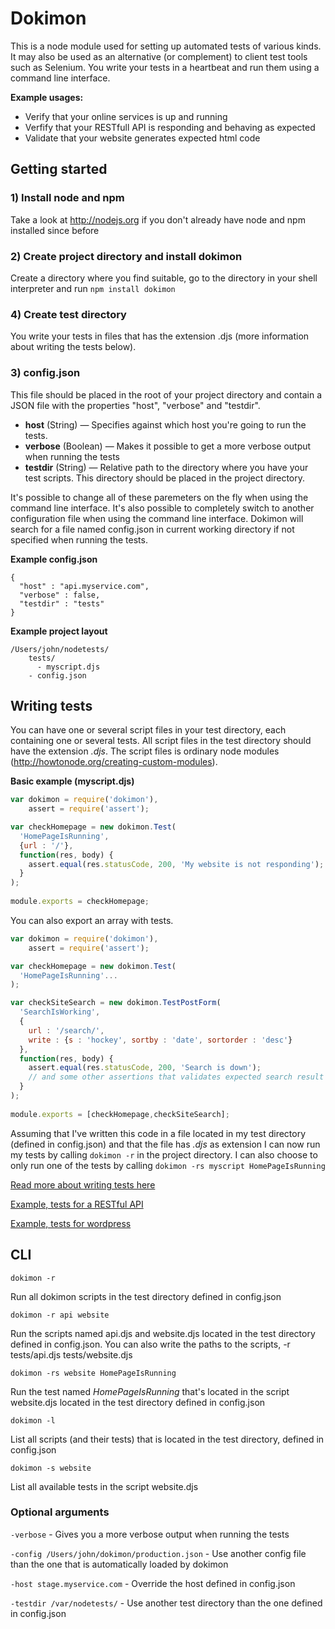 # Dokimon

This is a node module used for setting up automated tests of various kinds. It may also
be used as an alternative (or complement) to client test tools such as Selenium. You write your
tests in a heartbeat and run them using a command line interface.

<strong>Example usages:</strong>

  - Verify that your online services is up and running
  - Verfify that your RESTfull API is responding and behaving as expected
  - Validate that your website generates expected html code

## Getting started

### 1) Install node and npm
Take a look at http://nodejs.org if you don't already have node and npm installed since before

### 2) Create project directory and install dokimon
Create a directory where you find suitable, go to the directory in your shell interpreter and run 
``npm install dokimon``

### 4) Create test directory
You write your tests in files that has the extension .djs (more information about writing the tests below).

### 3) config.json
This file should be placed in the root of your project directory and contain a JSON file with
the properties "host", "verbose" and "testdir". 

  - <strong>host</strong> (String) —  Specifies against which host you're going to run the tests. 
  - <strong>verbose</strong> (Boolean) — Makes it possible to get a more verbose output when running the tests
  - <strong>testdir</strong> (String) — Relative path to the directory where you have your test scripts.
  This directory should be placed in the project directory.

It's possible to change all of these paremeters on the fly when using the command line interface. It's also
possible to completely switch to another configuration file when using the command line interface. Dokimon 
will search for a file named config.json in current working directory if not specified when running the tests.

<strong>Example config.json</strong>

```
{
  "host" : "api.myservice.com",
  "verbose" : false,
  "testdir" : "tests"
}
```

<strong>Example project layout</strong>

```
/Users/john/nodetests/
    tests/
      - myscript.djs
    - config.json
```

## Writing tests

You can have one or several script files in your test directory, each containing one or several tests. All
script files in the test directory should have the extension <em>.djs</em>. The script files is ordinary
node modules (http://howtonode.org/creating-custom-modules).

<strong>Basic example (myscript.djs)</strong>

```js
var dokimon = require('dokimon'),
    assert = require('assert');

var checkHomepage = new dokimon.Test(
  'HomePageIsRunning', 
  {url : '/'}, 
  function(res, body) {
    assert.equal(res.statusCode, 200, 'My website is not responding');
  }
);
      
module.exports = checkHomepage;
```

You can also export an array with tests. 

```js
var dokimon = require('dokimon'),
    assert = require('assert');

var checkHomepage = new dokimon.Test(
  'HomePageIsRunning'...
);

var checkSiteSearch = new dokimon.TestPostForm(
  'SearchIsWorking', 
  {
    url : '/search/',
    write : {s : 'hockey', sortby : 'date', sortorder : 'desc'}
  },
  function(res, body) {
    assert.equal(res.statusCode, 200, 'Search is down');
    // and some other assertions that validates expected search result
  }
);
  
module.exports = [checkHomepage,checkSiteSearch];
```

Assuming that I've written this code in a file located in my test directory (defined in config.json) and
that the file has <em>.djs</em> as extension I can now run my tests by calling `dokimon -r` in the project
directory. I can also choose to only run one of the tests by calling `dokimon -rs myscript HomePageIsRunning`

[Read more about writing tests here](https://github.com/victorjonsson/nodejs-dokimon/wiki/Writing-tests)

[Example, tests for a RESTful API](https://github.com/victorjonsson/nodejs-dokimon/wiki/Example:-RESTful-API)

[Example, tests for wordpress](https://github.com/victorjonsson/nodejs-dokimon/wiki/Example:-Wordpress)


## CLI
```
dokimon -r
```
Run all dokimon scripts in the test directory defined in config.json

```
dokimon -r api website
```
Run the scripts named api.djs and website.djs located in the test directory defined in config.json. You can 
also write the paths to the scripts, -r tests/api.djs tests/website.djs

```
dokimon -rs website HomePageIsRunning
```
Run the test named <em>HomePageIsRunning</em> that's located in the script website.djs located in the test
directory defined in config.json

```
dokimon -l
```
List all scripts (and their tests) that is located in the test directory, defined in config.json

```
dokimon -s website
```
List all available tests in the script website.djs

### Optional arguments

`-verbose` - Gives you a more verbose output when running the tests

`-config /Users/john/dokimon/production.json` - Use another config file than the one that is automatically loaded by dokimon

`-host stage.myservice.com` - Override the host defined in config.json

`-testdir /var/nodetests/` - Use another test directory than the one defined in config.json

